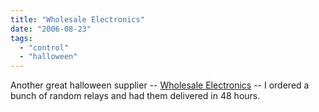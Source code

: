 ```yaml
---
title: "Wholesale Electronics"
date: "2006-08-23"
tags: 
  - "control"
  - "halloween"
---
```


Another great halloween supplier -- [Wholesale Electronics](http://www.weisd.com/ "Wholesale Electronics") -- I ordered a bunch of random relays and had them delivered in 48 hours.
